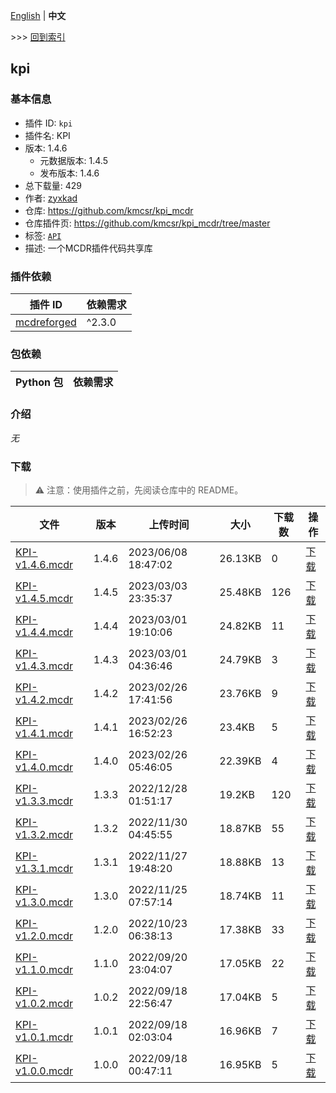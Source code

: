 [English](readme.md) | **中文**

\>\>\> [回到索引](/readme-zh_cn.md)

## kpi

### 基本信息

- 插件 ID: `kpi`
- 插件名: KPI
- 版本: 1.4.6
  - 元数据版本: 1.4.5
  - 发布版本: 1.4.6
- 总下载量: 429
- 作者: [zyxkad](https://github.com/zyxkad)
- 仓库: https://github.com/kmcsr/kpi_mcdr
- 仓库插件页: https://github.com/kmcsr/kpi_mcdr/tree/master
- 标签: [`API`](/labels/api/readme-zh_cn.md)
- 描述: 一个MCDR插件代码共享库

### 插件依赖

| 插件 ID | 依赖需求 |
| --- | --- |
| [mcdreforged](https://github.com/Fallen-Breath/MCDReforged) | ^2.3.0 |

### 包依赖

| Python 包 | 依赖需求 |
| --- | --- |

### 介绍

*无*

### 下载

> :warning: 注意：使用插件之前，先阅读仓库中的 README。

| 文件 | 版本 | 上传时间 | 大小 | 下载数 | 操作 |
| --- | --- | --- | --- | --- | --- |
| [KPI-v1.4.6.mcdr](https://github.com/kmcsr/kpi_mcdr/releases/tag/v1.4.6) | 1.4.6 | 2023/06/08 18:47:02 | 26.13KB | 0 | [下载](https://github.com/kmcsr/kpi_mcdr/releases/download/v1.4.6/KPI-v1.4.6.mcdr) |
| [KPI-v1.4.5.mcdr](https://github.com/kmcsr/kpi_mcdr/releases/tag/v1.4.5) | 1.4.5 | 2023/03/03 23:35:37 | 25.48KB | 126 | [下载](https://github.com/kmcsr/kpi_mcdr/releases/download/v1.4.5/KPI-v1.4.5.mcdr) |
| [KPI-v1.4.4.mcdr](https://github.com/kmcsr/kpi_mcdr/releases/tag/v1.4.4) | 1.4.4 | 2023/03/01 19:10:06 | 24.82KB | 11 | [下载](https://github.com/kmcsr/kpi_mcdr/releases/download/v1.4.4/KPI-v1.4.4.mcdr) |
| [KPI-v1.4.3.mcdr](https://github.com/kmcsr/kpi_mcdr/releases/tag/v1.4.3) | 1.4.3 | 2023/03/01 04:36:46 | 24.79KB | 3 | [下载](https://github.com/kmcsr/kpi_mcdr/releases/download/v1.4.3/KPI-v1.4.3.mcdr) |
| [KPI-v1.4.2.mcdr](https://github.com/kmcsr/kpi_mcdr/releases/tag/v1.4.2) | 1.4.2 | 2023/02/26 17:41:56 | 23.76KB | 9 | [下载](https://github.com/kmcsr/kpi_mcdr/releases/download/v1.4.2/KPI-v1.4.2.mcdr) |
| [KPI-v1.4.1.mcdr](https://github.com/kmcsr/kpi_mcdr/releases/tag/v1.4.1) | 1.4.1 | 2023/02/26 16:52:23 | 23.4KB | 5 | [下载](https://github.com/kmcsr/kpi_mcdr/releases/download/v1.4.1/KPI-v1.4.1.mcdr) |
| [KPI-v1.4.0.mcdr](https://github.com/kmcsr/kpi_mcdr/releases/tag/v1.4.0) | 1.4.0 | 2023/02/26 05:46:05 | 22.39KB | 4 | [下载](https://github.com/kmcsr/kpi_mcdr/releases/download/v1.4.0/KPI-v1.4.0.mcdr) |
| [KPI-v1.3.3.mcdr](https://github.com/kmcsr/kpi_mcdr/releases/tag/v1.3.3) | 1.3.3 | 2022/12/28 01:51:17 | 19.2KB | 120 | [下载](https://github.com/kmcsr/kpi_mcdr/releases/download/v1.3.3/KPI-v1.3.3.mcdr) |
| [KPI-v1.3.2.mcdr](https://github.com/kmcsr/kpi_mcdr/releases/tag/v1.3.2) | 1.3.2 | 2022/11/30 04:45:55 | 18.87KB | 55 | [下载](https://github.com/kmcsr/kpi_mcdr/releases/download/v1.3.2/KPI-v1.3.2.mcdr) |
| [KPI-v1.3.1.mcdr](https://github.com/kmcsr/kpi_mcdr/releases/tag/v1.3.1) | 1.3.1 | 2022/11/27 19:48:20 | 18.88KB | 13 | [下载](https://github.com/kmcsr/kpi_mcdr/releases/download/v1.3.1/KPI-v1.3.1.mcdr) |
| [KPI-v1.3.0.mcdr](https://github.com/kmcsr/kpi_mcdr/releases/tag/v1.3.0) | 1.3.0 | 2022/11/25 07:57:14 | 18.74KB | 11 | [下载](https://github.com/kmcsr/kpi_mcdr/releases/download/v1.3.0/KPI-v1.3.0.mcdr) |
| [KPI-v1.2.0.mcdr](https://github.com/kmcsr/kpi_mcdr/releases/tag/v1.2.0) | 1.2.0 | 2022/10/23 06:38:13 | 17.38KB | 33 | [下载](https://github.com/kmcsr/kpi_mcdr/releases/download/v1.2.0/KPI-v1.2.0.mcdr) |
| [KPI-v1.1.0.mcdr](https://github.com/kmcsr/kpi_mcdr/releases/tag/v1.1.0) | 1.1.0 | 2022/09/20 23:04:07 | 17.05KB | 22 | [下载](https://github.com/kmcsr/kpi_mcdr/releases/download/v1.1.0/KPI-v1.1.0.mcdr) |
| [KPI-v1.0.2.mcdr](https://github.com/kmcsr/kpi_mcdr/releases/tag/v1.0.2) | 1.0.2 | 2022/09/18 22:56:47 | 17.04KB | 5 | [下载](https://github.com/kmcsr/kpi_mcdr/releases/download/v1.0.2/KPI-v1.0.2.mcdr) |
| [KPI-v1.0.1.mcdr](https://github.com/kmcsr/kpi_mcdr/releases/tag/v1.0.1) | 1.0.1 | 2022/09/18 02:03:04 | 16.96KB | 7 | [下载](https://github.com/kmcsr/kpi_mcdr/releases/download/v1.0.1/KPI-v1.0.1.mcdr) |
| [KPI-v1.0.0.mcdr](https://github.com/kmcsr/kpi_mcdr/releases/tag/v1.0.0) | 1.0.0 | 2022/09/18 00:47:11 | 16.95KB | 5 | [下载](https://github.com/kmcsr/kpi_mcdr/releases/download/v1.0.0/KPI-v1.0.0.mcdr) |

